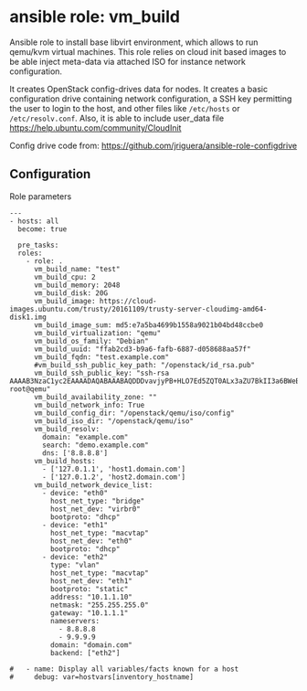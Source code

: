 ansible role: vm_build
========================

Ansible role to install base libvirt environment, which
allows to run qemu/kvm virtual machines.
This role relies on cloud init based images to be able 
inject meta-data via attached ISO for instance network
configuration.

It creates OpenStack config-drives data for nodes. 
It creates a basic configuration drive containing network 
configuration, a SSH key permitting the user to login to 
the host, and other files like `/etc/hosts` or 
`/etc/resolv.conf`. Also, it is able to include user_data 
file https://help.ubuntu.com/community/CloudInit

Config drive code from: 
https://github.com/jriguera/ansible-role-configdrive

Configuration
-------------

Role parameters
```
---
- hosts: all
  become: true

  pre_tasks:
  roles:
    - role: .
      vm_build_name: "test"
      vm_build_cpu: 2
      vm_build_memory: 2048
      vm_build_disk: 20G
      vm_build_image: https://cloud-images.ubuntu.com/trusty/20161109/trusty-server-cloudimg-amd64-disk1.img
      vm_build_image_sum: md5:e7a5ba4699b1558a9021b04bd48ccbe0
      vm_build_virtualization: "qemu"
      vm_build_os_family: "Debian"
      vm_build_uuid: "ffab2cd3-b9a6-fafb-6887-d058688aa57f"
      vm_build_fqdn: "test.example.com"
      #vm_build_ssh_public_key_path: "/openstack/id_rsa.pub"
      vm_build_ssh_public_key: "ssh-rsa AAAAB3NzaC1yc2EAAAADAQABAAABAQDDDvavjyPB+HLO7Ed5ZQT0ALx3aZU7BkII3a6BWeBP0Y40n8+P3kiaaOolPCjA4xPh0iqFyLGtTB9NFuj2NKaoEqE6be/8BHmPX00bYx+7iaJWVCPJuMH0lnBjRQYLCUC6MbrgEdNaI+KH7FDCEn9xDlJLHMrhriKVky8WOI7HVimlTuSKnwntvvAO9sd9V7sE0QGWA1sIJ1+w/sIK6YjRfE5KdyjYN0l8XaBSvhg0rn4TvxrwuM0iNB7xNw1yMKiHRcygMXHJFTPevO0ftSYHd/9biqzr4njWuFaGxsSXDO528lXzaXHJFzLrjqDlaRsmExK58j1EOFg/383bh0Rv root@qemu"
      vm_build_availability_zone: ""
      vm_build_network_info: True
      vm_build_config_dir: "/openstack/qemu/iso/config"
      vm_build_iso_dir: "/openstack/qemu/iso"
      vm_build_resolv:
        domain: "example.com"
        search: "demo.example.com"
        dns: ['8.8.8.8']
      vm_build_hosts:
        - ['127.0.1.1', 'host1.domain.com']
        - ['127.0.1.2', 'host2.domain.com']
      vm_build_network_device_list:
        - device: "eth0"
          host_net_type: "bridge" 
          host_net_dev: "virbr0"
          bootproto: "dhcp"
        - device: "eth1"
          host_net_type: "macvtap" 
          host_net_dev: "eth0"
          bootproto: "dhcp"
        - device: "eth2"
          type: "vlan"
          host_net_type: "macvtap" 
          host_net_dev: "eth1"
          bootproto: "static"
          address: "10.1.1.10"
          netmask: "255.255.255.0"
          gateway: "10.1.1.1"
          nameservers: 
            - 8.8.8.8
            - 9.9.9.9
          domain: "domain.com"
          backend: ["eth2"]

#   - name: Display all variables/facts known for a host
#     debug: var=hostvars[inventory_hostname]
```
